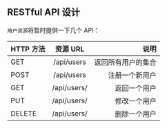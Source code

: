 ## RESTful API 设计
`用户资源`将暂时提供一下几个 API：

| HTTP 方法 | 资源 URL        | 说明              |
| --------- |:---------------:| ----------------:|
| GET       | /api/users      | 返回所有用户的集合 |
| POST      | /api/users      | 注册一个新用户 |
| GET       | /api/users/<id> | 返回一个用户 |
| PUT       | /api/users/<id> | 修改一个用户 |
| DELETE    | /api/users/<id> | 删除一个用户 |
